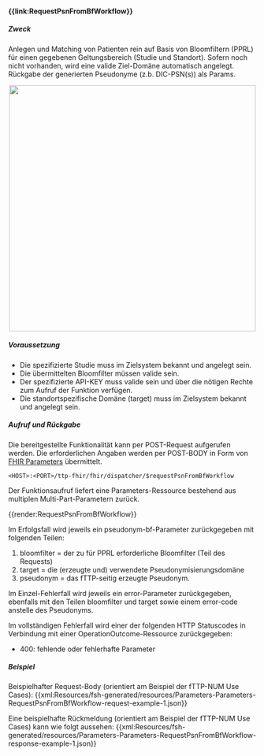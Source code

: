 #### **{{link:RequestPsnFromBfWorkflow}}**

##### **Zweck**
Anlegen und Matching von Patienten rein auf Basis von Bloomfiltern (PPRL) für einen gegebenen Geltungsbereich (Studie und Standort). Sofern noch nicht vorhanden, wird eine valide Ziel-Domäne automatisch angelegt. Rückgabe der generierten Pseudonyme (z.b. DIC-PSN(s)) als Params.

<p align="center">
  <img width="500" src="https://www.ths-greifswald.de/wp-content/uploads/2021/03/request-psn-from-bloomfilter-workflow.png">
</p>

##### **Voraussetzung**
- Die spezifizierte Studie muss im Zielsystem bekannt und angelegt sein.
- Die übermittelten Bloomfilter müssen valide sein.
- Der spezifizierte API-KEY muss valide sein und über die nötigen Rechte zum Aufruf der Funktion verfügen.
- Die standortspezifische Domäne (target) muss im Zielsystem bekannt und angelegt sein.

##### **Aufruf und Rückgabe**
Die bereitgestellte Funktionalität kann per POST-Request aufgerufen werden. Die erforderlichen Angaben werden per POST-BODY in Form von [FHIR Parameters](https://www.hl7.org/fhir/parameters.html) übermittelt.

`<HOST>:<PORT>/ttp-fhir/fhir/dispatcher/$requestPsnFromBfWorkflow`

Der Funktionsaufruf liefert eine Parameters-Ressource bestehend aus multiplen Multi-Part-Parametern zurück.

{{render:RequestPsnFromBfWorkflow}}

Im Erfolgsfall wird jeweils ein pseudonym-bf-Parameter zurückgegeben mit folgenden Teilen:
1. bloomfilter = der zu für PPRL erforderliche Bloomfilter (Teil des Requests)
2. target = die (erzeugte und) verwendete Pseudonymisierungsdomäne
3. pseudonym = das fTTP-seitig erzeugte Pseudonym.

Im Einzel-Fehlerfall wird jeweils ein error-Parameter zurückgegeben, ebenfalls mit den Teilen bloomfilter und target sowie einem error-code anstelle des Pseudonyms.

Im vollständigen Fehlerfall wird einer der folgenden HTTP Statuscodes in Verbindung mit einer OperationOutcome-Ressource zurückgegeben:
* 400: fehlende oder fehlerhafte Parameter

##### **Beispiel**
Beispielhafter Request-Body (orientiert am Beispiel der fTTP-NUM Use Cases):
{{xml:Resources/fsh-generated/resources/Parameters-Parameters-RequestPsnFromBfWorkflow-request-example-1.json}}

Eine beispielhafte Rückmeldung (orientiert am Beispiel der fTTP-NUM Use Cases) kann wie folgt aussehen:
{{xml:Resources/fsh-generated/resources/Parameters-Parameters-RequestPsnFromBfWorkflow-response-example-1.json}}
